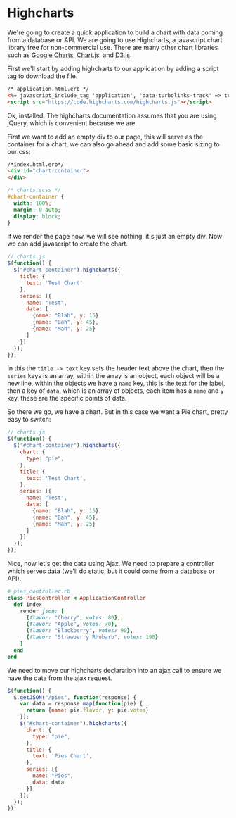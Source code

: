 # Highcharts

We're going to create a quick application to build a chart with data coming from a database or API. We are going to use Highcharts, a javascript chart library free for non-commercial use. There are many other chart libraries such as [Google Charts](https://developers.google.com/chart/interactive/docs/gallery/piechart), [Chart.js](http://www.chartjs.org), and [D3.js](http://d3js.org).

First we'll start by adding highcharts to our application by adding a script tag to download the file.

```html
/* application.html.erb */
<%= javascript_include_tag 'application', 'data-turbolinks-track' => true %>
<script src="https://code.highcharts.com/highcharts.js"></script>
```

Ok, installed. The highcharts documentation assumes that you are using jQuery, which is convenient because we are.

First we want to add an empty div to our page, this will serve as the container for a chart, we can also go ahead and add some basic sizing to our css:

```html
/*index.html.erb*/
<div id="chart-container">
</div>
```

```css
/* charts.scss */
#chart-container {
  width: 100%;
  margin: 0 auto;
  display: block;
}
```
 If we render the page now, we will see nothing, it's just an empty div. Now we can add javascript to create the chart.


 ```js
 // charts.js
 $(function() {
   $("#chart-container").highcharts({
     title: {
       text: 'Test Chart'
     },
     series: [{
       name: "Test",
       data: [
         {name: "Blah", y: 15},
         {name: "Bah", y: 45},
         {name: "Mah", y: 25}
       ]
     }]
   });
 });
 ```

 In this the `title -> text` key sets the header text above the chart, then the `series` keys is an array, within the array is an object, each object will be a new line, within the objects we have a `name` key, this is the text for the label, then a key of `data`, which is an array of objects, each item has a `name` and `y` key, these are the specific points of data.

 So there we go, we have a chart. But in this case we want a Pie chart, pretty easy to switch:

 ```js
 // charts.js
 $(function() {
   $("#chart-container").highcharts({
     chart: {
       type: "pie",
     },
     title: {
       text: 'Test Chart',
     },
     series: [{
       name: "Test",
       data: [
         {name: "Blah", y: 15},
         {name: "Bah", y: 45},
         {name: "Mah", y: 25}
       ]
     }]
   });
 });
 ```

 Nice, now let's get the data using Ajax. We need to prepare a controller which serves data (we'll do static, but it could come from a database or API).

```rb
# pies_controller.rb
class PiesController < ApplicationController
  def index
    render json: [
      {flavor: "Cherry", votes: 80},
      {flavor: "Apple", votes: 70},
      {flavor: "Blackberry", votes: 90},
      {flavor: "Strawberry Rhubarb", votes: 190}
    ]
  end
end
```

We need to move our highcharts declaration into an ajax call to ensure we have the data from the ajax request.

```js
$(function() {
  $.getJSON("/pies", function(response) {
    var data = response.map(function(pie) {
      return {name: pie.flavor, y: pie.votes}
    });
    $("#chart-container").highcharts({
      chart: {
        type: "pie",
      },
      title: {
        text: 'Pies Chart',
      },
      series: [{
        name: "Pies",
        data: data
      }]
    });
  });
});

```
